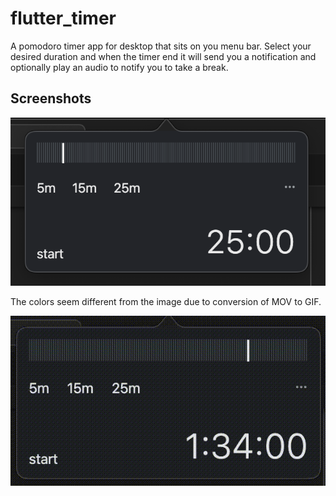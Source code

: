 # flutter_timer

A pomodoro timer app for desktop that sits on you menu bar.
Select your desired duration and when the timer end it will send you a notification and optionally play an audio to notify you to take a break.

## Screenshots


![image](demo1.png)

The colors seem different from the image due to conversion of MOV to GIF.

![gif](demo.gif)
